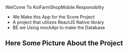 WelCome To KoiFarmShopMobile Responsiblity
- We Make this App for the Score Project
- A project that utilizes ReactJS Native library
- BE we Using mockApi to make the Database 
## Here Some Picture About the Project 
